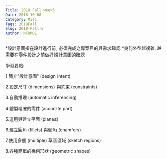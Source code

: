 ```yaml
---
Title: 2018 Fall week5
Date: 2018-10-08
Category: Misc
Tags: 2018Fall
Slug: 2018-Fall-5
Author: NFUMDE
---
```


*設計意圖指在設計進行前, 必須完成之專案目的與需求確認
*幾何外型越複雜, 越需要在零件設計之前做好設計意圖的確認

學習要點:

1.簡介"設計意圖" (design intent)

2.設定尺寸 (dimensions) 與約束 (constraints)

3.自動推理 (automatic inferencing)

4.繪製精確的零件 (accurate part)

5.運用與建立平面 (planes)

6.建立圓角 (fillets) 與倒角 (chamfers)

7.使用多個 (multiple) 草圖區域 (sketch regions)

8.各種簡單的幾何形狀 (geometric shapes)
